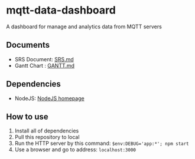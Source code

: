 # mqtt-data-dashboard

A dashboard for manage and analytics data from MQTT servers

## Documents

* SRS Document: [SRS.md](/SRS.md)
* Gantt Chart : [GANTT.md](/GANTT.md)

## Dependencies

* NodeJS: [NodeJS homepage](https://nodejs.org)

## How to use

1. Install all of dependencies
2. Pull this repository to local
3. Run the HTTP server by this command:
  `$env:DEBUG='app:*'; npm start`
4. Use a browser and go to address:
  `localhost:3000`